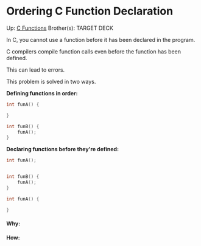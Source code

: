 # Ordering C Function Declaration

Up: [C Functions](c_functions)
Brother(s):
TARGET DECK

In C, you cannot use a function before it has been declared in the program.

C compilers compile function calls even before the function has been defined.

This can lead to errors.

This problem is solved in two ways.


**Defining functions in order:**

```C
int funA() {

}

int funB() {
	funA();
}
```


**Declaring functions before they're defined:**

```C
int funA();


int funB() {
	funA();
}

int funA() {

}
```

































#### Why:
#### How:









